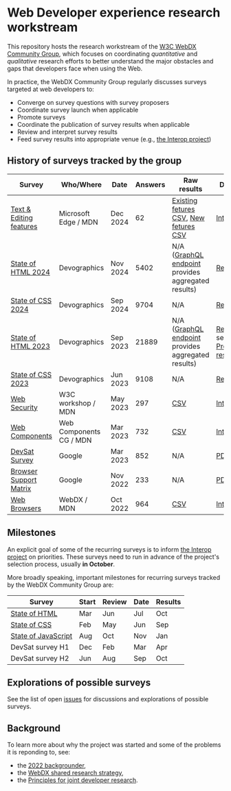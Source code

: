 # Web Developer experience research workstream

This repository hosts the research workstream of the [W3C WebDX Community Group](https://www.w3.org/community/webdx/), which focuses on coordinating _quantitative_ and _qualitative_ research efforts to better understand the major obstacles and gaps that developers face when using the Web.

In practice, the WebDX Community Group regularly discusses surveys targeted at web developers to:

- Converge on survey questions with survey proposers
- Coordinate survey launch when applicable
- Promote surveys
- Coordinate the publication of survey results when applicable
- Review and interpret survey results
- Feed survey results into appropriate venue (e.g., [the Interop project](https://github.com/web-platform-tests/interop))

## History of surveys tracked by the group

| Survey                                                                      | Who/Where               | Date     | Answers | Raw results                                                     | Discussion                                                                                                 |
|-----------------------------------------------------------------------------|-------------------------|----------|---------|-----------------------------------------------------------------|------------------------------------------------------------------------------------------------------------|
| [Text & Editing features](mdn-short-surveys/2024-12-05-text-edit)               | Microsoft Edge / MDN | Dec 2024 | 62     | [Existing fetures CSV](mdn-short-surveys/2024-12-05-text-edit/responses-existing-features.csv), [New fetures CSV](mdn-short-surveys/2024-12-05-text-edit/responses-new-features.csv)  | [Interpretation](mdn-short-surveys/2024-12-05-text-edit/README.md)                            |
| [State of HTML 2024](https://stateofhtml.com/)                                   | Devographics            | Nov 2024 | 5402   | N/A ([GraphQL endpoint](https://graphiql.devographics.com/) provides aggregated results)                                                               | [Results](https://2024.stateofhtml.com/en-US) |
| [State of CSS 2024](https://stateofcss.com/)                                     | Devographics            | Sep 2024 | 9704    | N/A                                                             | [Results](https://2024.stateofcss.com/en-US/)                                                              |
| [State of HTML 2023](https://stateofhtml.com/)                                   | Devographics            | Sep 2023 | 21889   | N/A ([GraphQL endpoint](https://graphiql.devographics.com/) provides aggregated results)                                                               | [Results](https://2023.stateofhtml.com/en-US) (also see [Preliminary results](https://docs.google.com/presentation/d/1AVsalCAZVITkYZCLxux5D2LbwLukjjuH9cm-vZRYy-w)) |
| [State of CSS 2023](https://stateofcss.com/)                                     | Devographics            | Jun 2023 | 9108    | N/A                                                             | [Results](https://2023.stateofcss.com/en-US/)                                                              |
| [Web Security](mdn-short-surveys/2023-05-15-security-dx)                    | W3C workshop / MDN      | May 2023 | 297     | [CSV](mdn-short-surveys/results.csv)                            | [Interpretation](mdn-short-surveys/2023-05-15-security-dx/interpretation.md)                               |
| [Web Components](mdn-short-surveys/2023-03-31-web-components)               | Web Components CG / MDN | Mar 2023 | 732     | [CSV](mdn-short-surveys/2023-03-31-web-components/results.csv)  | [Interpretation](mdn-short-surveys/2023-03-31-web-components/interpretation.md)                            |
| [DevSat Survey](vendor-research/browser-support-matrix-survey.pdf)          | Google                  | Mar 2023 | 852     | N/A                                                             | [PDF slides](vendor-research/Web%20Dev%20Sat%20H1%202023.pdf)                                              |
| [Browser Support Matrix](vendor-research/browser-support-matrix-survey.pdf) | Google                  | Nov 2022 | 233     | N/A                                                             | [PDF slides](vendor-research/browser-support-matrix-survey.pdf)                                            |
| [Web Browsers](mdn-short-surveys/2022-10-24-browser-support)                | WebDX / MDN             | Oct 2022 | 964     | [CSV](mdn-short-surveys/2022-10-24-browser-support/results.csv) | [Interpretation](mdn-short-surveys/2022-10-24-browser-support/interpretation.md)                           |



## Milestones

An explicit goal of some of the recurring surveys is to inform [the Interop project](https://github.com/web-platform-tests/interop) on priorities. These surveys need to run in advance of the project's selection process, usually **in October**.

More broadly speaking, important milestones for recurring surveys tracked by the WebDX Community Group are:

| Survey                                        | Start | Review | Date | Results |
|-----------------------------------------------|-------|--------|------|---------|
| [State of HTML](https://stateofhtml.com/)     | Mar   | Jun    | Jul  | Oct     |
| [State of CSS](https://stateofcss.com/)       | Feb   | May    | Jun  | Sep     |
| [State of JavaScript](https://stateofjs.com/) | Aug   | Oct    | Nov  | Jan     |
| DevSat survey H1                              | Dec   | Feb    | Mar  | Apr     |
| DevSat survey H2                              | Jun   | Aug    | Sep  | Oct     |


## Explorations of possible surveys

See the list of open [issues](https://github.com/web-platform-dx/developer-research/issues) for discussions and explorations of possible surveys.


## Background

To learn more about why the project was started and some of the problems it is reponding to, see:

- the [2022 backgrounder](https://github.com/web-platform-dx/developer-research/blob/main/2022-backgrounder.md),
- the [WebDX shared research strategy](https://github.com/web-platform-dx/developer-research/blob/main/research-strategy.md),
- the [Principles for joint developer research](https://github.com/web-platform-dx/developer-research/blob/main/Principles-for-research.md).
